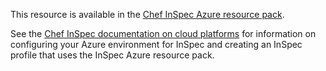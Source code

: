 
This resource is available in the [Chef InSpec Azure resource pack](https://github.com/inspec/inspec-azure).

See the [Chef InSpec documentation on cloud platforms](/inspec/platforms/#azure-platform-support-in-inspec) for information on configuring your Azure environment for InSpec and creating an InSpec profile that uses the InSpec Azure resource pack.
